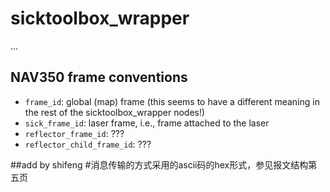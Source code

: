 # sicktoolbox_wrapper

...

## NAV350 frame conventions

- `frame_id`: global (map) frame (this seems to have a different meaning in the rest of the sicktoolbox_wrapper nodes!)
- `sick_frame_id`: laser frame, i.e., frame attached to the laser
- `reflector_frame_id`: ???
- `reflector_child_frame_id`: ???


##add by shifeng
#消息传输的方式采用的ascii码的hex形式，参见报文结构第五页